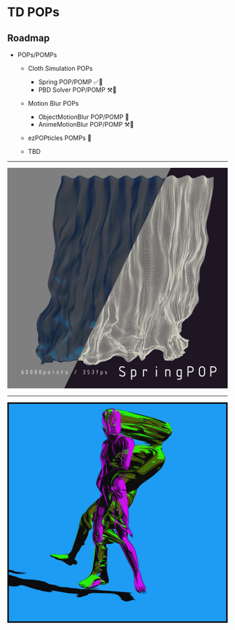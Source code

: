 # TD POPs

## Roadmap

- POPs/POMPs
  - Cloth Simulation POPs
    - Spring POP/POMP ✅👤
    - PBD Solver POP/POMP ⚒️👤
  
  - Motion Blur POPs
    - ObjectMotionBlur POP/POMP 📌
    - AnimeMotionBlur POP/POMP ⚒️👤

  - ezPOPticles POMPs 📌
  - TBD


---

![](ClothSimulationPOPs/img/SpringPOP1.jpg)

---

![](MotionBlurPOPs/AnimeMotionEffectPOP/img/Qux.jpg)